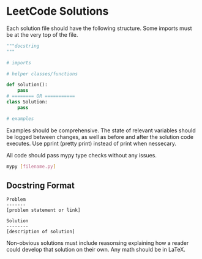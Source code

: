 # LeetCode Solutions

Each solution file should have the following structure. Some imports must be at the very top of the file.

```python
"""docstring
"""

# imports

# helper classes/functions

def solution():
    pass
# ======== OR ===========
class Solution:
    pass

# examples
```

Examples should be comprehensive. The state of relevant variables should be logged between changes, as well as before and after the solution code executes. Use pprint (pretty print) instead of print when nessecary.

All code should pass mypy type checks without any issues.

```bash
mypy [filename.py]
```

## Docstring Format

```
Problem
-------
[problem statement or link]

Solution
--------
[description of solution]
```

Non-obvious solutions must include reasonsing explaining how a reader could develop that solution on their own. Any math should be in LaTeX.
